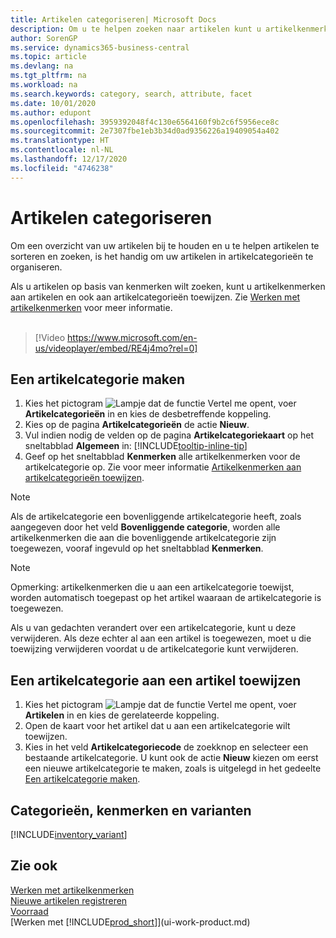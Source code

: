 ```yaml
---
title: Artikelen categoriseren| Microsoft Docs
description: Om u te helpen zoeken naar artikelen kunt u artikelkenmerken toewijzen en artikelen categoriseren.
author: SorenGP
ms.service: dynamics365-business-central
ms.topic: article
ms.devlang: na
ms.tgt_pltfrm: na
ms.workload: na
ms.search.keywords: category, search, attribute, facet
ms.date: 10/01/2020
ms.author: edupont
ms.openlocfilehash: 3959392048f4c130e6564160f9b2c6f5956ece8c
ms.sourcegitcommit: 2e7307fbe1eb3b34d0ad9356226a19409054a402
ms.translationtype: HT
ms.contentlocale: nl-NL
ms.lasthandoff: 12/17/2020
ms.locfileid: "4746238"
---
```

# <a name="categorize-items"></a>Artikelen categoriseren

Om een overzicht van uw artikelen bij te houden en u te helpen artikelen te sorteren en zoeken, is het handig om uw artikelen in artikelcategorieën te organiseren.

Als u artikelen op basis van kenmerken wilt zoeken, kunt u artikelkenmerken aan artikelen en ook aan artikelcategorieën toewijzen. Zie [Werken met artikelkenmerken](inventory-how-work-item-attributes.md) voor meer informatie.
<br><br>  

> [!Video https://www.microsoft.com/en-us/videoplayer/embed/RE4j4mo?rel=0]

## <a name="to-create-an-item-category"></a>Een artikelcategorie maken
1. Kies het pictogram ![Lampje dat de functie Vertel me opent](media/ui-search/search_small.png "Vertel me wat u wilt doen"), voer **Artikelcategorieën** in en kies de desbetreffende koppeling.
2. Kies op de pagina **Artikelcategorieën** de actie **Nieuw**.
3. Vul indien nodig de velden op de pagina **Artikelcategoriekaart** op het sneltabblad **Algemeen** in: [!INCLUDE[tooltip-inline-tip](includes/tooltip-inline-tip_md.md)]
4. Geef op het sneltabblad **Kenmerken** alle artikelkenmerken voor de artikelcategorie op. Zie voor meer informatie [Artikelkenmerken aan artikelcategorieën toewijzen](inventory-how-work-item-attributes.md#to-assign-item-attributes-to-item-categories).

> [!NOTE]  
> Als de artikelcategorie een bovenliggende artikelcategorie heeft, zoals aangegeven door het veld **Bovenliggende categorie**, worden alle artikelkenmerken die aan die bovenliggende artikelcategorie zijn toegewezen, vooraf ingevuld op het sneltabblad **Kenmerken**.

> [!NOTE]  
> Opmerking: artikelkenmerken die u aan een artikelcategorie toewijst, worden automatisch toegepast op het artikel waaraan de artikelcategorie is toegewezen.

Als u van gedachten verandert over een artikelcategorie, kunt u deze verwijderen. Als deze echter al aan een artikel is toegewezen, moet u die toewijzing verwijderen voordat u de artikelcategorie kunt verwijderen.

## <a name="to-assign-an-item-category-to-an-item"></a>Een artikelcategorie aan een artikel toewijzen

1. Kies het pictogram ![Lampje dat de functie Vertel me opent](media/ui-search/search_small.png "Vertel me wat u wilt doen"), voer **Artikelen** in en kies de gerelateerde koppeling.
2. Open de kaart voor het artikel dat u aan een artikelcategorie wilt toewijzen.
3. Kies in het veld **Artikelcategoriecode** de zoekknop en selecteer een bestaande artikelcategorie. U kunt ook de actie **Nieuw** kiezen om eerst een nieuwe artikelcategorie te maken, zoals is uitgelegd in het gedeelte [Een artikelcategorie maken](inventory-how-categorize-items.md#to-create-an-item-category).

## <a name="categories-attributes-and-variants"></a>Categorieën, kenmerken en varianten

[!INCLUDE[inventory_variant](includes/inventory_variant.md)]

## <a name="see-also"></a>Zie ook

[Werken met artikelkenmerken](inventory-how-work-item-attributes.md)  
[Nieuwe artikelen registreren](inventory-how-register-new-items.md)  
[Voorraad](inventory-manage-inventory.md)  
[Werken met [!INCLUDE[prod_short](includes/prod_short.md)]](ui-work-product.md)

